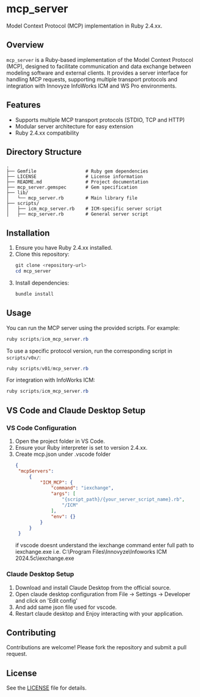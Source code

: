# mcp_server

Model Context Protocol (MCP) implementation in Ruby 2.4.xx.

## Overview

`mcp_server` is a Ruby-based implementation of the Model Context Protocol (MCP), designed to facilitate communication and data exchange between modeling software and external clients. It provides a server interface for handling MCP requests, supporting multiple transport protocols and integration with Innovyze InfoWorks ICM and WS Pro environments.

## Features

- Supports multiple MCP transport protocols (STDIO, TCP and HTTP)
- Modular server architecture for easy extension
- Ruby 2.4.xx compatibility

## Directory Structure

```
.
├── Gemfile                  # Ruby gem dependencies
├── LICENSE                  # License information
├── README.md                # Project documentation
├── mcp_server.gemspec       # Gem specification
├── lib/
│   └── mcp_server.rb        # Main library file
├── scripts/
│   ├── icm_mcp_server.rb    # ICM-specific server script
│   ├── mcp_server.rb        # General server script
```

## Installation

1. Ensure you have Ruby 2.4.xx installed.
2. Clone this repository:
   ```powershell
   git clone <repository-url>
   cd mcp_server
   ```
3. Install dependencies:
   ```powershell
   bundle install
   ```

## Usage

You can run the MCP server using the provided scripts. For example:

```powershell
ruby scripts/icm_mcp_server.rb
```

To use a specific protocol version, run the corresponding script in `scripts/v0x/`:

```powershell
ruby scripts/v01/mcp_server.rb
```

For integration with InfoWorks ICM:

```powershell
ruby scripts/icm_mcp_server.rb
```

## VS Code and Claude Desktop Setup

### VS Code Configuration

1. Open the project folder in VS Code.
2. Ensure your Ruby interpreter is set to version 2.4.xx.
3. Create mcp.json under .vscode folder
   ```json
   {
    "mcpServers": 
        {
            "ICM_MCP": {
                "command": "iexchange",
                "args": [
                    "{script_path}/{your_server_script_name}.rb",
                    "/ICM"
                ],
                "env": {}
            }
        }
    }
   ```
   if vscode doesnt understand the iexchange command enter full path to iexchange.exe
   i.e. C:\Program Files\Innovyze\Infoworks ICM 2024.5c\iexchange.exe

### Claude Desktop Setup

1. Download and install Claude Desktop from the official source.
2. Open claude desktop configuration from File -> Settings -> Developer and click on 'Edit config'
3. And add same json file used for vscode.
4. Restart claude desktop and Enjoy interacting with your application.

## Contributing

Contributions are welcome! Please fork the repository and submit a pull request.

## License

See the [LICENSE](LICENSE) file for details.
